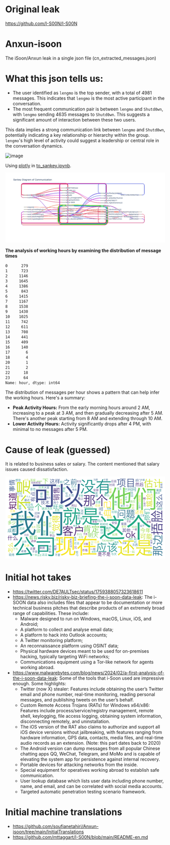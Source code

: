 # Original leak
https://github.com/I-S00N/I-S00N

# Anxun-isoon
The iSoon/Anxun leak in a single json file (cn_extracted_messages.json)

# What this json tells us:
-   The user identified as `lengmo` is the top sender, with a total of 4981 messages. This indicates that `lengmo` is the most active participant in the conversation.
-   The most frequent communication pair is between `lengmo` and `Shutd0wn`, with `lengmo` sending 4635 messages to `Shutd0wn`. This suggests a significant amount of interaction between these two users.

This data implies a strong communication link between `lengmo` and `Shutd0wn`, potentially indicating a key relationship or hierarchy within the group. `lengmo`'s high level of activity could suggest a leadership or central role in the conversation dynamics.

![image](https://github.com/soufianetahiri/Anxun-isoon/assets/17729335/da21f000-ccce-471c-9fb9-580e821098ee)

Using [plotly](https://plotly.com/python/) in [to_sankey.ipynb](./used_scripts/to_sankey.ipynb).

![image](/assets/sankey_digram.png)

**The analysis of working hours by examining the distribution of message times**

    0      279
    1      723
    2     1146
    3     1645
    4     1386
    5      843
    6     1415
    7     1167
    8     1538
    9     1430
    10    1025
    11     742
    12     611
    13     708
    14     441
    15     409
    16     140
    17       6
    18       4
    20       1
    21       2
    22      18
    23      64
    Name: hour, dtype: int64

The distribution of messages per hour shows a pattern that can help infer the working hours. Here's a summary:

-   **Peak Activity Hours:** From the early morning hours around 2 AM, increasing to a peak at 3 AM, and then gradually decreasing after 5 AM. There's another peak starting from 8 AM and extending through 10 AM.
-   **Lower Activity Hours:** Activity significantly drops after 4 PM, with minimal to no messages after 5 PM.

# Cause of leak (guessed)

It is related to business sales or salary. The content mentioned that salary issues caused dissatisfaction.

![image](/assets/wordcloud_tfidf.png)

# Initial hot takes
-   https://twitter.com/DE7AULTsec/status/1759388057323618611
-   https://news.risky.biz/risky-biz-briefing-the-i-soon-data-leak:
The i-SOON data also includes files that appear to be documentation or more technical business pitches that describe products of an extremely broad range of capabilities. These include:
    -  Malware designed to run on Windows, macOS, Linux, iOS, and Android;
    -  A platform to collect and analyse email data;
    -  A platform to hack into Outlook accounts;
    -  A Twitter monitoring platform;
    -  An reconnaissance platform using OSINT data;
    -  Physical hardware devices meant to be used for on-premises hacking, typically targeting WiFi networks;
    -  Communications equipment using a Tor-like network for agents working abroad.
-   https://www.malwarebytes.com/blog/news/2024/02/a-first-analysis-of-the-i-soon-data-leak:
Some of the tools that i-Soon used are impressive enough. Some highlights:
    -   Twitter (now X) stealer: Features include obtaining the user’s Twitter email and phone number, real-time monitoring, reading personal messages, and publishing tweets on the user’s behalf.
    -   Custom Remote Access Trojans (RATs) for Windows x64/x86: Features include process/service/registry management, remote shell, keylogging, file access logging, obtaining system information, disconnecting remotely, and uninstallation.
    -   The iOS version of the RAT also claims to authorize and support all iOS device versions without jailbreaking, with features ranging from hardware information, GPS data, contacts, media files, and real-time audio records as an extension. (Note: this part dates back to 2020)
    -   The Android version can dump messages from all popular Chinese chatting apps QQ, WeChat, Telegram, and MoMo and is capable of elevating the system app for persistence against internal recovery.
    -   Portable devices for attacking networks from the inside.
    -   Special equipment for operatives working abroad to establish safe communication.
    -   User lookup database which lists user data including phone number, name, and email, and can be correlated with social media accounts.
    -   Targeted automatic penetration testing scenario framework.
  
# Initial machine translations
-   https://github.com/soufianetahiri/Anxun-isoon/tree/main/InitialTranslations
-   https://github.com/mttaggart/I-S00N/blob/main/README-en.md
